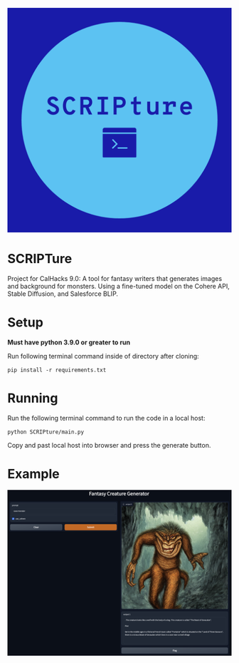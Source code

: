 ![logo](logo.png)

# SCRIPTure
Project for CalHacks 9.0: A tool for fantasy writers that generates images and background for monsters. Using a fine-tuned model on the Cohere API, Stable Diffusion, and Salesforce BLIP.


# Setup
**Must have python 3.9.0 or greater to run**

Run following terminal command inside of directory after cloning:
```
pip install -r requirements.txt
```

# Running

Run the following terminal command to run the code in a local host: 
```
python SCRIPture/main.py
```
Copy and past local host into browser and press the generate button. 

# Example

![Example image:](demo.png)
